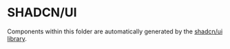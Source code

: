 # SHADCN/UI

Components within this folder are automatically generated by the [shadcn/ui library](https://ui.shadcn.com/ "Check the homepage").
